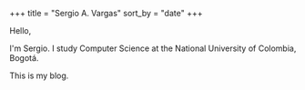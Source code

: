 +++
title = "Sergio A. Vargas"
sort_by = "date"
+++

Hello,

I'm Sergio. I study Computer Science at the National University of Colombia, Bogotá.

This is my blog.
